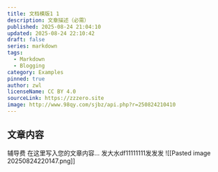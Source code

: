 ```yaml
---
title: 文档模版1 1
description: 文章描述（必需）
published: 2025-08-24 21:04:10
updated: 2025-08-24 22:10:42
draft: false
series: markdown
tags:
  - Markdown
  - Blogging
category: Examples
pinned: true
author: zwl
licenseName: CC BY 4.0
sourceLink: https://zzzero.site
image: http://www.98qy.com/sjbz/api.php?r=250824210410
---
```



## 文章内容
辅导费
在这里写入您的文章内容... 发大水df11111111发发发
![[Pasted image 20250824220147.png]]